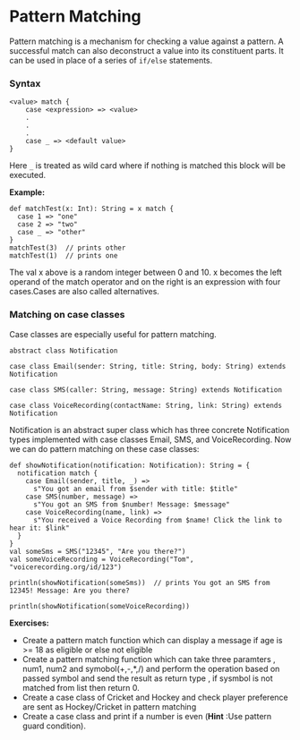 # Pattern Matching 
Pattern matching is a mechanism for checking a value against a pattern. A successful match can also deconstruct a value into its constituent parts. It can be used in place of a series of `if/else` statements.

### Syntax

```
<value> match {
    case <expression> => <value>
    .
    .
    .
    case _ => <default value>
}
```
Here `_` is treated as wild card where if nothing is matched this block will be executed. 

**Example:** 

```
def matchTest(x: Int): String = x match {
  case 1 => "one"
  case 2 => "two"
  case _ => "other"
}
matchTest(3)  // prints other
matchTest(1)  // prints one
```
The val x above is a random integer between 0 and 10. x becomes the left operand of the match operator and on the right is an expression with four cases.Cases are also called alternatives.

### Matching on case classes

Case classes are especially useful for pattern matching.

```
abstract class Notification

case class Email(sender: String, title: String, body: String) extends Notification

case class SMS(caller: String, message: String) extends Notification

case class VoiceRecording(contactName: String, link: String) extends Notification
```
Notification is an abstract super class which has three concrete Notification types implemented with case classes Email, SMS, and VoiceRecording. Now we can do pattern matching on these case classes:

```
def showNotification(notification: Notification): String = {
  notification match {
    case Email(sender, title, _) =>
      s"You got an email from $sender with title: $title"
    case SMS(number, message) =>
      s"You got an SMS from $number! Message: $message"
    case VoiceRecording(name, link) =>
      s"You received a Voice Recording from $name! Click the link to hear it: $link"
  }
}
val someSms = SMS("12345", "Are you there?")
val someVoiceRecording = VoiceRecording("Tom", "voicerecording.org/id/123")

println(showNotification(someSms))  // prints You got an SMS from 12345! Message: Are you there?

println(showNotification(someVoiceRecording)) 

```

**Exercises:**

- Create a pattern match function which can display a message if age is >= 18 as eligible or else not eligible 
- Create a pattern matching function which can take three paramters , num1, num2 and symobol(+,-,*,/) and perform the operation based on passed symbol and send the result as return type , if sysmbol is not matched from list then return 0. 
- Create a case class of Cricket and Hockey and check player preference are sent as Hockey/Cricket in pattern matching 
- Create a case class and print if a number is even (**Hint** :Use pattern guard condition).  
